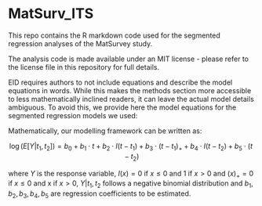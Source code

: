 # MatSurv_ITS

This repo contains the R markdown code used for the segmented regression analyses of the MatSurvey study.

The analysis code is made available under an MIT license - please refer to the license file in this repository for full details.

EID requires authors to not include equations and describe the model equations in words. While this makes the methods section more accessible to less mathematically inclined readers, it can leave the actual model details ambiguous.
To avoid this, we provide here the model equations for the segmented regression models we used:

Mathematically, our modelling framework can be written as:

$$  \log(E[Y|t_1,t_2]) = b_0 + b_1 \cdot t + b_2 \cdot I(t-t_1) + b_3 \cdot (t-t_1)_+ + b_4 \cdot I(t-t_2) + b_5 \cdot (t-t_2) $$

where $Y$ is the response variable, $I(x) = 0$ if $x \leq 0$ and 1 if $x>0$ and $(x)_+ = 0$ if $x \leq 0$ and x if $x>0$, $Y|t_1,t_2$ follows a negative binomial distribution and $b_1, b_2, b_3, b_4, b_5$ are regression coefficients to be estimated. 
